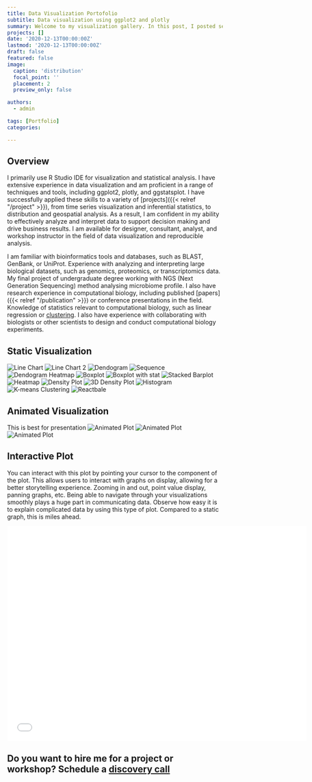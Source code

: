 ```yaml
---
title: Data Visualization Portofolio 
subtitle: Data visualization using ggplot2 and plotly
summary: Welcome to my visualization gallery. In this post, I posted several visualization that i created during my undergraduate study. 
projects: []
date: '2020-12-13T00:00:00Z'
lastmod: '2020-12-13T00:00:00Z'
draft: false
featured: false
image:
  caption: 'distribution'
  focal_point: ''
  placement: 2
  preview_only: false

authors:
  - admin

tags: [Portfolio]
categories:

---
```


## Overview

I primarily use R Studio IDE for visualization and statistical analysis. I have extensive experience in data visualization and am proficient in a range of techniques and tools, including ggplot2, plotly, and ggstatsplot. I have successfully applied these skills to a variety of [projects]({{< relref "/project" >}}), from time series visualization and inferential statistics, to distribution and geospatial analysis. As a result, I am confident in my ability to effectively analyze and interpret data to support decision making and drive business results. I am available for designer, consultant, analyst, and workshop instructor in the field of data visualization and reproducible analysis.

 I am familiar with bioinformatics tools and databases, such as BLAST, GenBank, or UniProt. Experience with analyzing and interpreting large biological datasets, such as genomics, proteomics, or transcriptomics data. My final project of undergraduate degree working with NGS (Next Generation Sequencing) method analysing microbiome profile.  I also have research experience in computational biology, including published [papers]({{< relref "/publication" >}}) or conference presentations in the field. Knowledge of statistics relevant to computational biology, such as linear regression or [clustering](https://danilyanedo7.github.io/praktikumsismikbits/). I also have experience with collaborating with biologists or other scientists to design and conduct computational biology experiments.


## Static Visualization

![Line Chart](/lineplot.png 'Line Chart')
![Line Chart 2](/lineplot2.jpeg 'Line Chart 2')
![Dendogram](/dendogram.png 'Dendogram')
![Sequence](/sequence.png 'Dendogram Sequence Analysis')
![Dendogram Heatmap](/dendrogramheat.jpeg 'Dendogram with Heatmap')
![Boxplot](/boxplot.jpeg 'Boxplot')
![Boxplot with stat](/boxplotstat.jpeg 'Boxplot with stat')
![Stacked Barplot](/stackedbarplot.png 'Stacked Barplot')
![Heatmap](/heatmap.jpeg 'Heatmap')
![Density Plot](/density.png 'Density Plot')
![3D Density Plot](/density3d.jpeg '3D Density Plot')
![Histogram](/histogram.jpeg 'Histogram')
![K-means Clustering](/kmeans.jpeg 'Clustering')
![Reactbale](/table.png 'Reactable')

## Animated Visualization
This is best for presentation
![Animated Plot](/animasi.png)
![Animated Plot](/animasi3.gif)
![Animated Plot](/animasi4.gif)

## Interactive Plot
You can interact with this plot by pointing your cursor to the component of the plot. This allows users to interact with graphs on display, allowing for a better storytelling experience. Zooming in and out, point value display, panning graphs, etc. Being able to navigate through your visualizations smoothly plays a huge part in communicating data. Observe how easy it is to explain complicated data by using this type of plot. Compared to a static graph, this is miles ahead.

<iframe width="700" height="500" frameborder="0" scrolling="yes" src="//plotly.com/~danilyanedo/1.embed"></iframe>


## Do you want to hire me for a project or workshop?  Schedule a  <a href="https://edodanilyan.com/#contact">discovery call</a>



